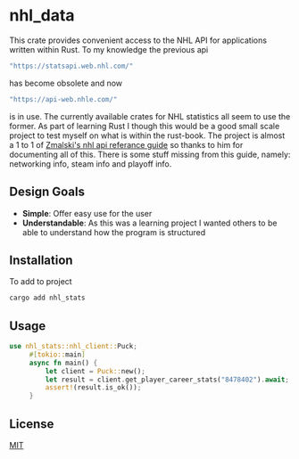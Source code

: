 # nhl_data

This crate provides convenient access to the NHL API for applications written within Rust. To my knowledge the previous api 
```bash
"https://statsapi.web.nhl.com/" 
```
has become obsolete and now 
```bash
"https://api-web.nhle.com/"
```
is in use. The currently available crates for NHL statistics all seem to use the former. 
As part of learning Rust I though this would be a good small scale project to test myself on what is within the rust-book. 
The project is almost a 1 to 1 of [Zmalski's nhl api referance guide](https://github.com/Zmalski/NHL-API-Reference) so thanks to him for documenting all of this.
There is some stuff missing from this guide, namely: networking info, steam info and playoff info. 

## Design Goals

* **Simple**: Offer easy use for the user 
* **Understandable**: As this was a learning project I wanted others to be able to understand how the program is structured

## Installation

To add to project 

```bash
cargo add nhl_stats
```

## Usage

```rust
use nhl_stats::nhl_client::Puck;
     #[tokio::main]
     async fn main() {
         let client = Puck::new();
         let result = client.get_player_career_stats("8478402").await;
         assert!(result.is_ok());
     }
```

## License

[MIT](https://choosealicense.com/licenses/mit/)
